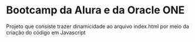 <h1>Bootcamp da Alura e da Oracle ONE</h1>

<p color="green"> Projeto que consiste trazer dinamicidade ao arquivo index.html por meio da criação do código em Javascript </p>

